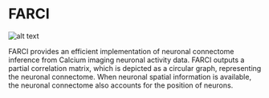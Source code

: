 # FARCI


![alt text](https://github.com/Sabermea/FARCI/blob/master/docs/logo.jpg?raw=true)


FARCI provides an efficient implementation of neuronal connectome inference from Calcium imaging neuronal activity data. FARCI outputs a partial correlation matrix, which is depicted as a circular graph, representing the neuronal connectome. When neuronal spatial information is available, the neuronal connectome also accounts for the position of neurons.
